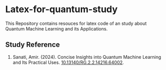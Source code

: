 # Latex-for-quantum-study

This Repository contains resouces for latex code of an study about Quantum Machine Learning and its Applications.


## Study Reference

1. Sanati, Amir. (2024). Concise Insights into Quantum Machine Learning and Its Practical Uses. [10.13140/RG.2.2.14216.64002](http://dx.doi.org/10.13140/RG.2.2.14216.64002). 

